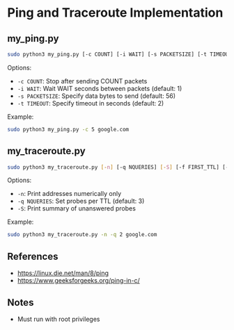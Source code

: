 # Ping and Traceroute Implementation

## my_ping.py

```bash
sudo python3 my_ping.py [-c COUNT] [-i WAIT] [-s PACKETSIZE] [-t TIMEOUT] DESTINATION
```

Options:
- `-c COUNT`: Stop after sending COUNT packets
- `-i WAIT`: Wait WAIT seconds between packets (default: 1)
- `-s PACKETSIZE`: Specify data bytes to send (default: 56)
- `-t TIMEOUT`: Specify timeout in seconds (default: 2)

Example:
```bash
sudo python3 my_ping.py -c 5 google.com
```

## my_traceroute.py

```bash
sudo python3 my_traceroute.py [-n] [-q NQUERIES] [-S] [-f FIRST_TTL] [-m MAX_TTL] [-w WAIT] DESTINATION
```

Options:
- `-n`: Print addresses numerically only
- `-q NQUERIES`: Set probes per TTL (default: 3)
- `-S`: Print summary of unanswered probes

Example:
```bash
sudo python3 my_traceroute.py -n -q 2 google.com
```

## References
- https://linux.die.net/man/8/ping
- https://www.geeksforgeeks.org/ping-in-c/

## Notes

- Must run with root privileges